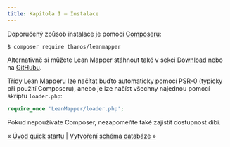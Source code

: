```yaml
---
title: Kapitola I – Instalace
---
```


Doporučený způsob instalace je pomocí [Composeru](http://getcomposer.org/):

```
$ composer require tharos/leanmapper
```

Alternativně si můžete Lean Mapper stáhnout také v sekci [Download](/cs/download/) nebo na [GitHubu](https://github.com/Tharos/LeanMapper).

Třídy Lean Mapperu lze načítat buďto automaticky pomocí PSR-0 (typicky při použití Composeru), anebo je lze načíst všechny najednou pomocí skriptu `loader.php`:

``` php
require_once 'LeanMapper/loader.php';
```

Pokud nepoužíváte Composer, nezapomeňte také zajistit dostupnost dibi.


[« Úvod quick startu](/cs/quick-start/) | [Vytvoření schéma databáze »](/cs/quick-start/kapitola-2/)
